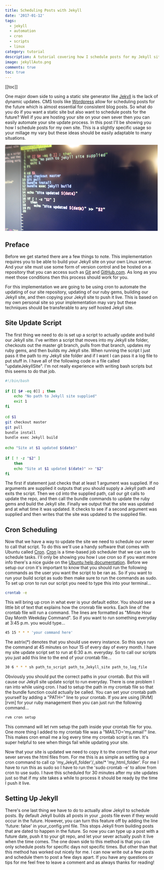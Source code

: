 ```yaml
---
title: Scheduling Posts with Jekyll
date: '2017-01-12'
tags:
  - jekyll
  - automation
  - cron
  - scripts
  - linux
category: tutorial
description: A tutorial covering how I schedule posts for my Jekyll site using cron and bash scripts.
image: jekyllAuto.png
comments: true
toc: true
---
```


[[toc]]

One major down side to using a static site generator like [Jekyll][jekyll] is the lack of dynamic updates. CMS tools like [Wordpress][wordpress] allow for scheduling posts for the future which is almost essential for consistent blog posts. So what do you do if you want a static site but also want to schedule posts for the future? Well if you are hosting your site on your own sever then you can easily automate your site update process. In this post I'll be showing you how I schedule posts for my own site. This is a slightly specific usage so your millage my vary but these ideas should be easily adaptable to many situations.

![Picture of bash script](jekyllAuto.png)

## Preface

Before we get started there are a few things to note. This implementation requires you to be able to build your Jekyll site on your own Linux server. And your site must use some form of version control and be hosted on a repository that you can access such as [Git][git] and [GitHub.com][github]. As long as you meet those conditions then this process should work for you.

For this implementation we are going to be using cron to automate the updating of our site repository, updating of our ruby gems, building our Jekyll site, and then copying your Jekyll site to push it live. This is based on my own personal site so your implementation may vary but these techniques should be transferable to any self hosted Jekyll site.

## Site Update Script

The first thing we need to do is set up a script to actually update and build our Jekyll site. I've written a script that moves into my Jekyll site folder, checkouts out the master git branch, pulls from that branch, updates my ruby gems, and then builds my Jekyll site. When running the script I just pass it the path to my Jekyll site folder and if I want I can pass it a log file to put stuff in. I have all of the following code in a file called "updateJekyllSite". I'm not really experience with writing bash scripts but this seems to do that job.

```bash
#!/bin/bash

if [[ $# -eq 0]] ; then
    echo "No path to Jekyll site supplied"
    exit 1
fi

cd $1
git checkout master
git pull
bundle install
bundle exec Jekyll build

echo "Site at $1 updated $(date)"

if [ ! -z "$2" ]
    then
    echo "Site at $1 updated $(date)" >> "$2"
fi

```

The first if statement just checks that at least 1 argument was supplied. If no arguments are supplied it outputs that you should supply a Jekyll path and exits the script. Then we cd into the supplied path, call our git calls to update the repo, and then call the bundle commands to update the ruby gems and build the Jekyll site. Finally we output that the site was updated and at what time it was updated. It checks to see if a second argument was supplied and then writes that the site was updated to the supplied file.

## Cron Scheduling

Now that we have a way to update the site we need to schedule our sever to call that script. To do this we'll use a handy software that comes with Ubuntu called [Cron][cron]. [Cron][cron] is a time-based job scheduler that we can use to schedule tasks. I'll only be showing you how I use cron so if you want more info there's a nice guide on the [Ubuntu help documentation][cronguide]. Before we setup our cron it's important to know that you should run the following commands as the user you want the script to be ran as. So if you want to run your build script as sudo then make sure to run the commands as sudo. To set up cron to run our script you need to type this into your terminal...

```bash
crontab -e
```

This will bring up cron in what ever is your default editor. You should see a little bit of text that explains how the cronrab file works. Each line of the crontab file will run a command. The lines are formatted as "Minute Hour Day Month Weekday Command". So if you want to run something everyday at 3:45 p.m. you would type...

```bash
45 15 * * * 'your command here'
```

The astrix(\*) denotes that you should use every instance. So this says run the command at 45 minutes on hour 15 of every day of every month. I have my site update script set to run at 6:30 a.m. everyday. So to call our scripts you just add this line to the end of your crontab file...

```bash
30 6 * * * sh path_to_script path_to_Jekyll_site path_to_log_file
```

Obviously you should put the correct paths in your crontab. But this will cause our Jekyll site update script to run everyday. There is one problem I ran into while using cron. I had to setup the path in my crontab file so that the bundle function could actually be called. You can set your crontab path yourself by adding a "PATH=" line to your crontab. If you are using [RVM][rvm] for your ruby management then you can just run the following command...

```bash
rvm cron setup
```

This command will let rvm setup the path inside your crontab file for you. One more thing I added to my crontab file was a "MAILTO='my_email'" line. This makes cron email me a log every time my crontab script is ran. It's super helpful to see when things fail while updating your site.

Now that your site is updated we need to copy it to the correct file that your sever serves the html files from. For me this is as simple as setting up a cron command to call cp 'my_Jekyll_folder'/\_site/\* 'my_html_folder'. For me I have to run this as sudo so I have to run the 'sudo crontab -e' to allow from cron to use sudo. I have this scheduled for 30 minutes after my site updates just so that if my site takes a while to process it should be ready by the time I push it live.

## Setting Up Jekyll

There's one last thing we have to do to actually allow Jekyll to schedule posts. By default Jekyll builds all posts in your \_posts file even if they would occur in the future. However, you can turn this feature off by adding the line 'future: false' in your_config.yml file. This stops Jekyll from building posts that are dated to happen in the future. So now you can type up a post with a future date, push it to your git repo, and let your sever actually push it live when the time comes. The one down side to this method is that you can only schedule posts for specific days not specific times. But other than that this method has worked out nicely for me. I can now write out a few posts and schedule them to post a few days apart. If you have any questions or tips for me feel free to leave a comment and as always thanks for reading!

[jekyll]: http://jekyllrb.com/
[wordpress]: https://wordpress.com/
[git]: https://git-scm.com/
[github]: https://github.com/
[cron]: https://www.wikiwand.com/en/Cron
[cronguide]: https://help.ubuntu.com/community/CronHowto
